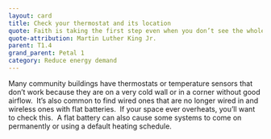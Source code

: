 ```yaml
---
layout: card
title: Check your thermostat and its location
quote: Faith is taking the first step even when you don’t see the whole staircase.  
quote-attribution: Martin Luther King Jr.
parent: T1.4
grand_parent: Petal 1
category: Reduce energy demand
---
```


<p>Many community buildings have thermostats or temperature sensors that don’t work because they are on a very cold wall or in a corner without good airflow.  It’s also common to find wired ones that are no longer wired in and wireless ones with flat batteries.  If your space ever overheats, you’ll want to check this.  A flat battery can also cause some systems to come on permanently or using a default heating schedule.</p> 

